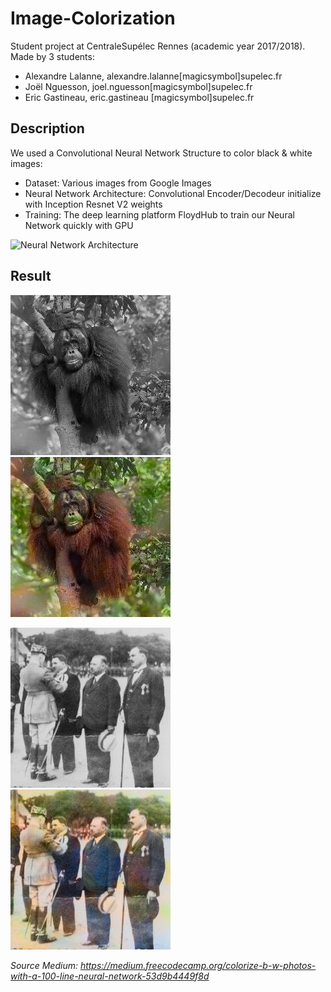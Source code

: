 # Image-Colorization

Student project at CentraleSupélec Rennes (academic year 2017/2018). Made by 3 students:
* Alexandre Lalanne, alexandre.lalanne[magicsymbol]supelec.fr
* Joël Nguesson, joel.nguesson[magicsymbol]supelec.fr
* Eric Gastineau, eric.gastineau [magicsymbol]supelec.fr

## Description
We used a Convolutional Neural Network Structure to color black & white images:
* Dataset: Various images from Google Images
* Neural Network Architecture: Convolutional Encoder/Decodeur initialize with Inception Resnet V2 weights
* Training: The deep learning platform FloydHub to train our Neural Network quickly with GPU

![Neural Network Architecture](https://cdn-images-1.medium.com/max/1600/1*KRXxAAxlBz1psRvB1ak04Q.png)

## Result
![Test Orangutan](https://raw.githubusercontent.com/JojoFlower/Image-Colorization/master/v1/Test/Orang/img.png)
![Result Orangutan](https://raw.githubusercontent.com/JojoFlower/Image-Colorization/master/v1/Result/img_0.png)

![Test People](https://raw.githubusercontent.com/JojoFlower/Image-Colorization/master/v2/Test/People/img2.png)
![Result People](https://raw.githubusercontent.com/JojoFlower/Image-Colorization/master/v2/Result/img_2.png)


*Source Medium: https://medium.freecodecamp.org/colorize-b-w-photos-with-a-100-line-neural-network-53d9b4449f8d*
